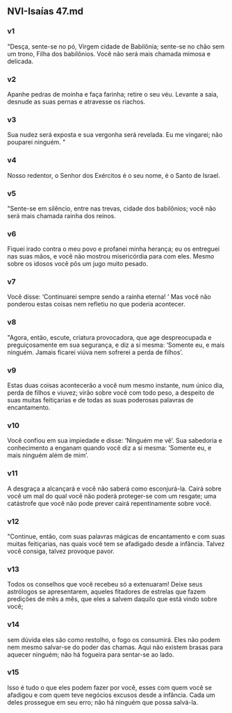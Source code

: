 ## NVI-Isaías 47.md
### v1
 "Desça, sente-se no pó, Virgem cidade de Babilônia; sente-se no chão sem um trono, Filha dos babilônios. Você não será mais chamada mimosa e delicada.
### v2
 Apanhe pedras de moinha e faça farinha; retire o seu véu. Levante a saia, desnude as suas pernas e atravesse os riachos.
### v3
 Sua nudez será exposta e sua vergonha será revelada. Eu me vingarei; não pouparei ninguém. "
### v4
 Nosso redentor, o Senhor dos Exércitos é o seu nome, é o Santo de Israel.
### v5
 "Sente-se em silêncio, entre nas trevas, cidade dos babilônios; você não será mais chamada rainha dos reinos.
### v6
 Fiquei irado contra o meu povo e profanei minha herança; eu os entreguei nas suas mãos, e você não mostrou misericórdia para com eles. Mesmo sobre os idosos você pôs um jugo muito pesado.
### v7
 Você disse: ‘Continuarei sempre sendo a rainha eterna! ’ Mas você não ponderou estas coisas nem refletiu no que poderia acontecer.
### v8
 "Agora, então, escute, criatura provocadora, que age despreocupada e preguiçosamente em sua segurança, e diz a si mesma: ‘Somente eu, e mais ninguém. Jamais ficarei viúva nem sofrerei a perda de filhos’.
### v9
 Estas duas coisas acontecerão a você num mesmo instante, num único dia, perda de filhos e viuvez; virão sobre você com todo peso, a despeito de suas muitas feitiçarias e de todas as suas poderosas palavras de encantamento.
### v10
 Você confiou em sua impiedade e disse: ‘Ninguém me vê’. Sua sabedoria e conhecimento a enganam quando você diz a si mesma: ‘Somente eu, e mais ninguém além de mim’.
### v11
 A desgraça a alcançará e você não saberá como esconjurá-la. Cairá sobre você um mal do qual você não poderá proteger-se com um resgate; uma catástrofe que você não pode prever cairá repentinamente sobre você.
### v12
 "Continue, então, com suas palavras mágicas de encantamento e com suas muitas feitiçarias, nas quais você tem se afadigado desde a infância. Talvez você consiga, talvez provoque pavor.
### v13
 Todos os conselhos que você recebeu só a extenuaram! Deixe seus astrólogos se apresentarem, aqueles fitadores de estrelas que fazem predições de mês a mês, que eles a salvem daquilo que está vindo sobre você;
### v14
 sem dúvida eles são como restolho, o fogo os consumirá. Eles não podem nem mesmo salvar-se do poder das chamas. Aqui não existem brasas para aquecer ninguém; não há fogueira para sentar-se ao lado.
### v15
 Isso é tudo o que eles podem fazer por você, esses com quem você se afadigou e com quem teve negócios excusos desde a infância. Cada um deles prossegue em seu erro; não há ninguém que possa salvá-la.
